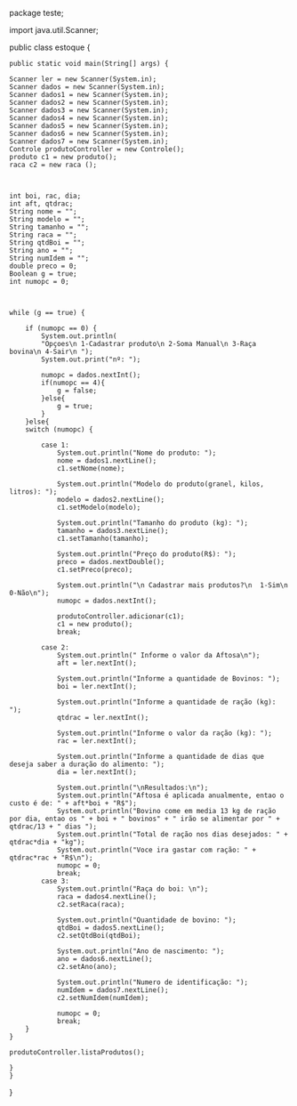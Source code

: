 package teste;

import java.util.Scanner;

public class estoque {
    
    public static void main(String[] args) {
        
    Scanner ler = new Scanner(System.in); 
    Scanner dados = new Scanner(System.in);
    Scanner dados1 = new Scanner(System.in);            
    Scanner dados2 = new Scanner(System.in);
    Scanner dados3 = new Scanner(System.in);
    Scanner dados4 = new Scanner(System.in);
    Scanner dados5 = new Scanner(System.in);
    Scanner dados6 = new Scanner(System.in);
    Scanner dados7 = new Scanner(System.in);
    Controle produtoController = new Controle();
    produto c1 = new produto();
    raca c2 = new raca ();
    
    
    
    int boi, rac, dia;
    int aft, qtdrac;
    String nome = "";
    String modelo = "";
    String tamanho = "";
    String raca = "";
    String qtdBoi = "";
    String ano = "";
    String numIdem = "";
    double preco = 0;
    Boolean g = true;
    int numopc = 0;
   

    
    while (g == true) {
       
        if (numopc == 0) {
            System.out.println(
            "Opçoes\n 1-Cadastrar produto\n 2-Soma Manual\n 3-Raça bovina\n 4-Sair\n ");
            System.out.print("nº: ");
            
            numopc = dados.nextInt();
            if(numopc == 4){
                g = false;
            }else{
                g = true;
            }
        }else{
        switch (numopc) {

            case 1:
                System.out.println("Nome do produto: ");
                nome = dados1.nextLine();
                c1.setNome(nome);

                System.out.println("Modelo do produto(granel, kilos, litros): ");
                modelo = dados2.nextLine();
                c1.setModelo(modelo);

                System.out.println("Tamanho do produto (kg): ");
                tamanho = dados3.nextLine();
                c1.setTamanho(tamanho);

                System.out.println("Preço do produto(R$): ");
                preco = dados.nextDouble();
                c1.setPreco(preco);

                System.out.println("\n Cadastrar mais produtos?\n  1-Sim\n  0-Não\n");
                numopc = dados.nextInt();

                produtoController.adicionar(c1);
                c1 = new produto();
                break;
               
            case 2: 
                System.out.println(" Informe o valor da Aftosa\n");
                aft = ler.nextInt();

                System.out.println("Informe a quantidade de Bovinos: ");
                boi = ler.nextInt(); 

                System.out.println("Informe a quantidade de ração (kg): ");
                qtdrac = ler.nextInt();

                System.out.println("Informe o valor da ração (kg): ");
                rac = ler.nextInt(); 

                System.out.println("Informe a quantidade de dias que deseja saber a duração do alimento: ");
                dia = ler.nextInt(); 

                System.out.println("\nResultados:\n");
                System.out.println("Aftosa é aplicada anualmente, entao o custo é de: " + aft*boi + "R$");
                System.out.println("Bovino come em media 13 kg de ração por dia, entao os " + boi + " bovinos" + " irão se alimentar por " + qtdrac/13 + " dias ");
                System.out.println("Total de ração nos dias desejados: " + qtdrac*dia + "kg");
                System.out.println("Voce ira gastar com ração: " + qtdrac*rac + "R$\n");
                numopc = 0;
                break;
            case 3: 
                System.out.println("Raça do boi: \n");
                raca = dados4.nextLine();
                c2.setRaca(raca);
                   
                System.out.println("Quantidade de bovino: ");
                qtdBoi = dados5.nextLine();
                c2.setQtdBoi(qtdBoi);
                
                System.out.println("Ano de nascimento: ");
                ano = dados6.nextLine();
                c2.setAno(ano);

                System.out.println("Numero de identificação: ");
                numIdem = dados7.nextLine();
                c2.setNumIdem(numIdem);
                          
                numopc = 0;
                break;
        }
    }
    
    produtoController.listaProdutos();
    
    }
    }

}

